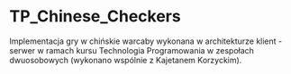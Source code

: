 # TP_Chinese_Checkers

Implementacja gry w chińskie warcaby wykonana w architekturze klient - serwer w ramach kursu Technologia Programowania w zespołach dwuosobowych (wykonano wspólnie z Kajetanem Korzyckim).

